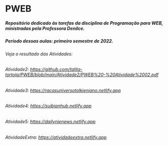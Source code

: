 # PWEB

##### Repositório dedicado às tarefas da disciplina de Programação para WEB, ministradas pela Professora Denilce.

##### Período dessas aulas: primeiro semestre de 2022.

###### Veja o resultado das Atividades:

###### Atividade2: https://github.com/talita-tortola/PWEB/blob/main/Atividade2/PWEB%20-%20Atividade%2002.pdf
###### Atividade3: https://racasuniversotolkieniano.netlify.app
###### Atividade4: https://suibianhub.netlify.app
###### Atividade5: https://dailynienews.netlify.app
###### AtividadeExtra: https://atividadeextra.netlify.app
